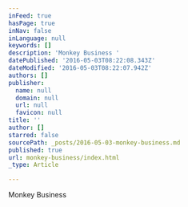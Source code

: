```yaml
---
inFeed: true
hasPage: true
inNav: false
inLanguage: null
keywords: []
description: 'Monkey Business '
datePublished: '2016-05-03T08:22:08.343Z'
dateModified: '2016-05-03T08:22:07.942Z'
authors: []
publisher:
  name: null
  domain: null
  url: null
  favicon: null
title: ''
author: []
starred: false
sourcePath: _posts/2016-05-03-monkey-business.md
published: true
url: monkey-business/index.html
_type: Article

---
```

Monkey Business
